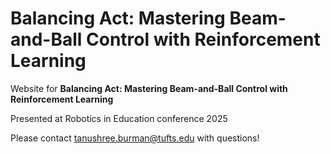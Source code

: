 # Balancing Act: Mastering Beam-and-Ball Control with Reinforcement Learning

Website for **Balancing Act: Mastering Beam-and-Ball Control with Reinforcement Learning**

Presented at Robotics in Education conference 2025

Please contact tanushree.burman@tufts.edu with questions! 
